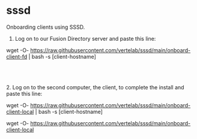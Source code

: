 # sssd
Onboarding clients using SSSD. 
1. Log on to our Fusion Directory server and paste this line:

wget -O- https://raw.githubusercontent.com/vertelab/sssd/main/onboard-client-fd | bash -s [client-hostname]

<br>
<br>
<br>
2. Log on to the second computer, the client, to complete the install and paste this line:

wget -O- https://raw.githubusercontent.com/vertelab/sssd/main/onboard-client-local | bash -s [client-hostname]


wget -O- https://raw.githubusercontent.com/vertelab/sssd/main/onboard-client-local
